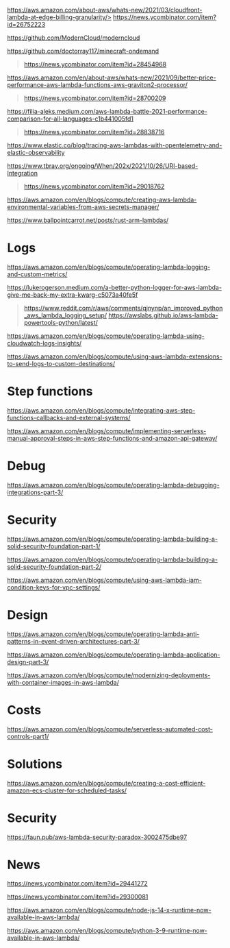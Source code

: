 
https://aws.amazon.com/about-aws/whats-new/2021/03/cloudfront-lambda-at-edge-billing-granularity/> https://news.ycombinator.com/item?id=26752223

https://github.com/ModernCloud/moderncloud

https://github.com/doctorray117/minecraft-ondemand
> https://news.ycombinator.com/item?id=28454968

https://aws.amazon.com/en/about-aws/whats-new/2021/09/better-price-performance-aws-lambda-functions-aws-graviton2-processor/
> https://news.ycombinator.com/item?id=28700209

https://filia-aleks.medium.com/aws-lambda-battle-2021-performance-comparison-for-all-languages-c1b441005fd1
> https://news.ycombinator.com/item?id=28838716

https://www.elastic.co/blog/tracing-aws-lambdas-with-opentelemetry-and-elastic-observability

https://www.tbray.org/ongoing/When/202x/2021/10/26/URI-based-Integration
> https://news.ycombinator.com/item?id=29018762

https://aws.amazon.com/en/blogs/compute/creating-aws-lambda-environmental-variables-from-aws-secrets-manager/

https://www.ballpointcarrot.net/posts/rust-arm-lambdas/

# Logs
https://aws.amazon.com/en/blogs/compute/operating-lambda-logging-and-custom-metrics/

https://lukerogerson.medium.com/a-better-python-logger-for-aws-lambda-give-me-back-my-extra-kwarg-c5073a40fe5f
> https://www.reddit.com/r/aws/comments/qjnynp/an_improved_python_aws_lambda_logging_setup/
> https://awslabs.github.io/aws-lambda-powertools-python/latest/

https://aws.amazon.com/en/blogs/compute/operating-lambda-using-cloudwatch-logs-insights/

https://aws.amazon.com/en/blogs/compute/using-aws-lambda-extensions-to-send-logs-to-custom-destinations/

# Step functions
https://aws.amazon.com/en/blogs/compute/integrating-aws-step-functions-callbacks-and-external-systems/

https://aws.amazon.com/en/blogs/compute/implementing-serverless-manual-approval-steps-in-aws-step-functions-and-amazon-api-gateway/

# Debug
https://aws.amazon.com/en/blogs/compute/operating-lambda-debugging-integrations-part-3/

# Security
https://aws.amazon.com/en/blogs/compute/operating-lambda-building-a-solid-security-foundation-part-1/

https://aws.amazon.com/en/blogs/compute/operating-lambda-building-a-solid-security-foundation-part-2/

https://aws.amazon.com/en/blogs/compute/using-aws-lambda-iam-condition-keys-for-vpc-settings/

# Design

https://aws.amazon.com/en/blogs/compute/operating-lambda-anti-patterns-in-event-driven-architectures-part-3/

https://aws.amazon.com/en/blogs/compute/operating-lambda-application-design-part-3/

https://aws.amazon.com/en/blogs/compute/modernizing-deployments-with-container-images-in-aws-lambda/

# Costs
https://aws.amazon.com/en/blogs/compute/serverless-automated-cost-controls-part1/

# Solutions
https://aws.amazon.com/en/blogs/compute/creating-a-cost-efficient-amazon-ecs-cluster-for-scheduled-tasks/

# Security
https://faun.pub/aws-lambda-security-paradox-3002475dbe97

# News
https://news.ycombinator.com/item?id=29441272

https://news.ycombinator.com/item?id=29300081

https://aws.amazon.com/en/blogs/compute/node-js-14-x-runtime-now-available-in-aws-lambda/

https://aws.amazon.com/en/blogs/compute/python-3-9-runtime-now-available-in-aws-lambda/